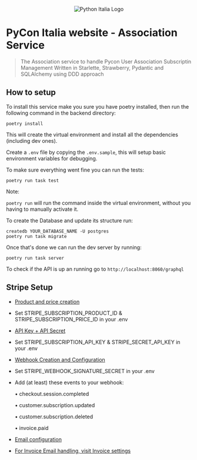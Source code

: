 <p align="center">
    <img src="https://avatars1.githubusercontent.com/u/3573467?s=96" alt="Python Italia Logo" />
</p>

# PyCon Italia website - Association Service

> The Association service to handle Pycon User Association Subscriptin Management
> Written in Starlette, Strawberry, Pydantic and SQLAlchemy using DDD approach

## How to setup

To install this service make you sure you have poetry installed, then run the
following command in the backend directory:

    poetry install

This will create the virtual environment and install all the dependencies
(including dev ones).

Create a `.env` file by copying the `.env.sample`, this will setup basic
environment variables for debugging.

To make sure everything went fine you can run the tests:

    poetry run task test

Note:

`poetry run` will run the command inside the virtual environment, without you
having to manually activate it.

To create the Database and update its structure run:

    createdb YOUR_DATABASE_NAME -U postgres
    poetry run task migrate

Once that's done we can run the dev server by running:

    poetry run task server

To check if the API is up an running go to `http://localhost:8060/graphql`

## Stripe Setup

- [Product and price creation](https://dashboard.stripe.com/test/products)
- Set STRIPE_SUBSCRIPTION_PRODUCT_ID & STRIPE_SUBSCRIPTION_PRICE_ID in your .env
- [API Key + API Secret](https://dashboard.stripe.com/test/apikeys)
- Set STRIPE_SUBSCRIPTION_API_KEY & STRIPE_SECRET_API_KEY in your .env
- [Webhook Creation and Configuration](https://dashboard.stripe.com/test/webhooks)
- Set STRIPE_WEBHOOK_SIGNATURE_SECRET in your .env
- Add (at least) these events to your webhook:

  • checkout.session.completed

  • customer.subscription.updated

  • customer.subscription.deleted

  • invoice.paid

- [Email configuration](https://dashboard.stripe.com/settings/emails)
- [For Invoice Email handling, visit Invoice settings](https://dashboard.stripe.com/settings/billing/automatic)
